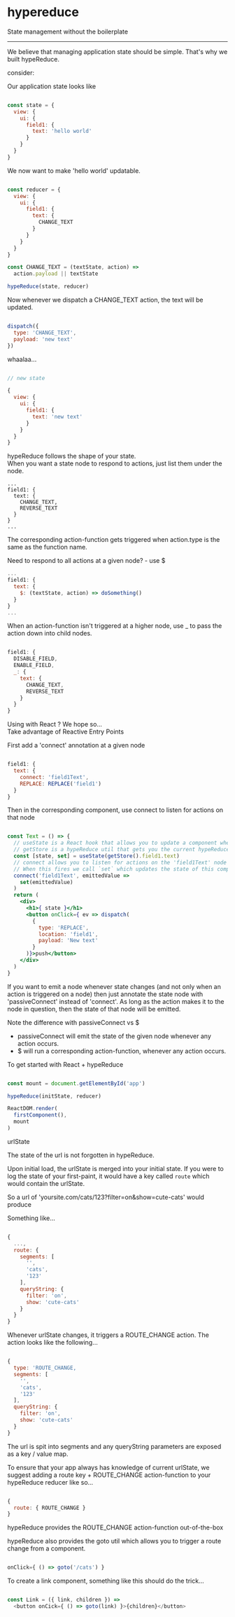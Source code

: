 # hypereduce
State management without the boilerplate

------------------------------------------------------------

We believe that managing application state should be simple.
That's why we built hypeReduce.

consider:

Our application state looks like

```javaScript

const state = {
  view: {
    ui: {
      field1: {
        text: 'hello world'
      }
    }
  }
}

```

We now want to make 'hello world' updatable.

```javaScript

const reducer = {
  view: {
    ui: {
      field1: {
        text: {
          CHANGE_TEXT
        }
      }
    }
  }
}

const CHANGE_TEXT = (textState, action) =>
  action.payload || textState

hypeReduce(state, reducer)

```

Now whenever we dispatch a CHANGE_TEXT action, the text will be updated.

```javaScript

dispatch({
  type: 'CHANGE_TEXT',
  payload: 'new text'
})

```

whaalaa...


```javaScript

// new state

{
  view: {
    ui: {
      field1: {
        text: 'new text'
      }
    }
  }
}

```

hypeReduce follows the shape of your state.  
When you want a state node to respond to actions, just list them under the node.

```
...
field1: {
  text: {
    CHANGE_TEXT,
    REVERSE_TEXT
  }
}
...

```

The corresponding action-function gets triggered when action.type is the same as the function name.

Need to respond to all actions at a given node? - use $

```javascript
...
field1: {
  text: {
    $: (textState, action) => doSomething()
  }
}
...

```

When an action-function isn't triggered at a higher node, use _ to pass the action down into child nodes.

```javascript

field1: {
  DISABLE_FIELD,
  ENABLE_FIELD,
  _: {
    text: {
      CHANGE_TEXT,
      REVERSE_TEXT
    }
  }
}

```

Using with React ? We hope so...  
Take advantage of Reactive Entry Points

First add a 'connect' annotation at a given node

```javascript

field1: {
  text: {
    connect: 'field1Text',
    REPLACE: REPLACE('field1')
  }
}

```

Then in the corresponding component, use connect to listen for actions on that node

```jsx

const Text = () => {
  // useState is a React hook that allows you to update a component when a given piece of state changes.
  // getStore is a hypeReduce util that gets you the current hypeReduce stored state
  const [state, set] = useState(getStore().field1.text)
  // connect allows you to listen for actions on the 'field1Text' node
  // When this fires we call `set` which updates the state of this component
  connect('field1Text', emittedValue =>
    set(emittedValue)
  )
  return (
    <div>
      <h1>{ state }</h1>
      <button onClick={ ev => dispatch(
        {
          type: 'REPLACE',
          location: 'field1',
          payload: 'New text'
        }
      )}>push</button>
    </div>
  )
}

```

If you want to emit a node whenever state changes (and not only when an action is triggered on a node) then 
just annotate the state node with 'passiveConnect' instead of 'connect'. As long as the action makes it to the node in question, then the state of that node will be emitted.

Note the difference with passiveConnect vs $

- passiveConnect will emit the state of the given node whenever any action occurs.
- $ will run a corresponding action-function, whenever any action occurs.

To get started with React + hypeReduce

```javascript

const mount = document.getElementById('app')

hypeReduce(initState, reducer)

ReactDOM.render(
  firstComponent(),
  mount
)

```

urlState

The state of the url is not forgotten in hypeReduce.

Upon initial load, the urlState is merged into your initial state.
If you were to log the state of your first-paint, it would have a key called `route` which would contain the urlState.

So a url of 'yoursite.com/cats/123?filter=on&show=cute-cats' would produce

Something like...

```javascript

{
  ...,
  route: {
    segments: [
      '',
      'cats',
      '123'
    ],
    queryString: {
      filter: 'on',
      show: 'cute-cats'
    }
  }
}

```

Whenever urlState changes, it triggers a ROUTE_CHANGE action.
The action looks like the following...

```javascript

{
  type: 'ROUTE_CHANGE,
  segments: [
    '',
    'cats',
    '123'
  ],
  queryString: {
    filter: 'on',
    show: 'cute-cats'
  }
}

```

The url is spit into segments and any queryString parameters are exposed as a key / value map.

To ensure that your app always has knowledge of current urlState, we suggest adding a route key + ROUTE_CHANGE action-function to your hypeReduce reducer like so...

```javascript

{
  route: { ROUTE_CHANGE }
}

```

hypeReduce provides the ROUTE_CHANGE action-function out-of-the-box

hypeReduce also provides the goto util which allows you to trigger a route change from a component.

```javascript

onClick={ () => goto('/cats') }

```

To create a link component, something like this should do the trick...

```javascript

const Link = ({ link, children }) =>
  <button onCick={ () => goto(link) }>{children}</button>

```

